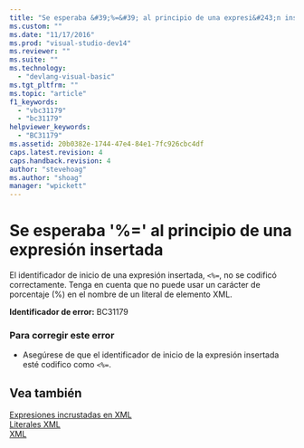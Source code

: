 ```yaml
---
title: "Se esperaba &#39;%=&#39; al principio de una expresi&#243;n insertada | Microsoft Docs"
ms.custom: ""
ms.date: "11/17/2016"
ms.prod: "visual-studio-dev14"
ms.reviewer: ""
ms.suite: ""
ms.technology: 
  - "devlang-visual-basic"
ms.tgt_pltfrm: ""
ms.topic: "article"
f1_keywords: 
  - "vbc31179"
  - "bc31179"
helpviewer_keywords: 
  - "BC31179"
ms.assetid: 20b0382e-1744-47e4-84e1-7fc926cbc4df
caps.latest.revision: 4
caps.handback.revision: 4
author: "stevehoag"
ms.author: "shoag"
manager: "wpickett"
---
```

# Se esperaba &#39;%=&#39; al principio de una expresi&#243;n insertada
El identificador de inicio de una expresión insertada, `<%=`, no se codificó correctamente. Tenga en cuenta que no puede usar un carácter de porcentaje \(%\) en el nombre de un literal de elemento XML.  
  
 **Identificador de error:** BC31179  
  
### Para corregir este error  
  
-   Asegúrese de que el identificador de inicio de la expresión  insertada esté codifico como `<%=`.  
  
## Vea también  
 [Expresiones incrustadas en XML](/dotnet/visual-basic/programming-guide/language-features/xml/embedded-expressions-in-xml)   
 [Literales XML](/dotnet/visual-basic/language-reference/xml-literals/index)   
 [XML](/dotnet/visual-basic/programming-guide/language-features/xml/index)